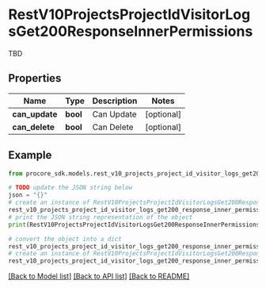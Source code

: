 # RestV10ProjectsProjectIdVisitorLogsGet200ResponseInnerPermissions

TBD

## Properties

Name | Type | Description | Notes
------------ | ------------- | ------------- | -------------
**can_update** | **bool** | Can Update | [optional] 
**can_delete** | **bool** | Can Delete | [optional] 

## Example

```python
from procore_sdk.models.rest_v10_projects_project_id_visitor_logs_get200_response_inner_permissions import RestV10ProjectsProjectIdVisitorLogsGet200ResponseInnerPermissions

# TODO update the JSON string below
json = "{}"
# create an instance of RestV10ProjectsProjectIdVisitorLogsGet200ResponseInnerPermissions from a JSON string
rest_v10_projects_project_id_visitor_logs_get200_response_inner_permissions_instance = RestV10ProjectsProjectIdVisitorLogsGet200ResponseInnerPermissions.from_json(json)
# print the JSON string representation of the object
print(RestV10ProjectsProjectIdVisitorLogsGet200ResponseInnerPermissions.to_json())

# convert the object into a dict
rest_v10_projects_project_id_visitor_logs_get200_response_inner_permissions_dict = rest_v10_projects_project_id_visitor_logs_get200_response_inner_permissions_instance.to_dict()
# create an instance of RestV10ProjectsProjectIdVisitorLogsGet200ResponseInnerPermissions from a dict
rest_v10_projects_project_id_visitor_logs_get200_response_inner_permissions_from_dict = RestV10ProjectsProjectIdVisitorLogsGet200ResponseInnerPermissions.from_dict(rest_v10_projects_project_id_visitor_logs_get200_response_inner_permissions_dict)
```
[[Back to Model list]](../README.md#documentation-for-models) [[Back to API list]](../README.md#documentation-for-api-endpoints) [[Back to README]](../README.md)


